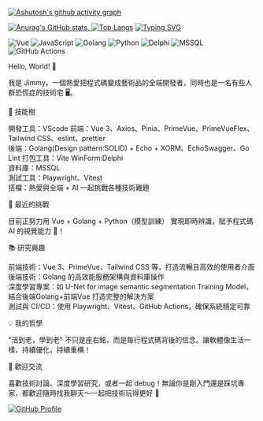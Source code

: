 [![Ashutosh's github activity graph](https://github-readme-activity-graph.vercel.app/graph?username=jo87jimmy&theme=tokyo-day)](https://github.com/jo87jimmy/)

[![Anurag's GitHub stats](https://github-readme-stats.vercel.app/api?username=jo87jimmy&show=reviews,discussions_started,discussions_answered,prs_merged,prs_merged_percentage&show_icons=true&theme=flag-india&locale=zh-tw&include_all_commits=true&count_private=true&rank_icon=percentile&number_format=long&custom_title=jo87jimmy's_GitHub&card_width=1024px&count_private=true),
![Top Langs](https://github-readme-stats.vercel.app/api/top-langs/?username=jo87jimmy&layout=compact&theme=flag-india&card_width=1024px)](https://github.com/jo87jimmy/)
[![Typing SVG](https://readme-typing-svg.herokuapp.com?font=Fira+Code&size=24&pause=1000&color=22C2E1&width=600&lines=Hello!+I'm+a+Fullstack+Developer;Building+with+Vue+3+%2B+Golang;Lover+of+AI+%26+Deep+Learning)](https://github.com/jo87jimmy/)

![Vue](https://img.shields.io/badge/Framework-Vue-42b883)
![JavaScript](https://img.shields.io/badge/Code-JavaScript-yellow)
![Golang](https://img.shields.io/badge/Code-Golang-00ADD8)
![Python](https://img.shields.io/badge/Code-Python-3776AB)
![Delphi](https://img.shields.io/badge/Code-Delphi-EE1F35) 
![MSSQL](https://img.shields.io/badge/Database-MSSQL-CC2927)
![GitHub Actions](https://img.shields.io/badge/CI-GitHub%20Actions-blue)

Hello, World! 👋

我是 Jimmy，一個熱愛把程式碼變成藝術品的全端開發者，同時也是一名有些人群恐慌症的技術宅 🖥️。

🚀 技能樹

開發工具：VScode
前端：Vue 3、Axios、Pinia、PrimeVue、PrimeVueFlex、Tailwind CSS、eslint、prettier  
後端：Golang(Design pattern:SOLID) + Echo + XORM、EchoSwagger、Go Lint
打包工具：Vite
WinForm:Delphi  
資料庫：MSSQL  
測試工具：Playwright、Vitest  
搭檔：熱愛與全端 + AI 一起挑戰各種技術難題

🎨 最近的挑戰

目前正努力用 Vue + Golang + Python（模型訓練） 實現即時辨識，賦予程式碼 AI 的視覺能力 👀！

📚 研究興趣

前端技術：Vue 3、PrimeVue、Tailwind CSS 等，打造流暢且高效的使用者介面  
後端技術：Golang 的高效能服務架構與資料庫操作  
深度學習專案：如 U-Net for image semantic segmentation Training Model，結合後端Golang+前端Vue 打造完整的解決方案  
測試與 CI/CD：使用 Playwright、Vitest、GitHub Actions，確保系統穩定可靠  

💡 我的哲學

"活到老，學到老" 不只是座右銘，而是每行程式碼背後的信念。讓軟體像生活一樣，持續優化，持續重構！

🌟 歡迎交流

喜歡技術討論、深度學習研究，或者一起 debug！無論你是剛入門還是踩坑專家，都歡迎隨時找我聊天～一起把技術玩得更好 🎉

[![GitHub Profile](https://img.shields.io/badge/-Explore%20My%20GitHub-181717?style=for-the-badge&logo=github)](https://github.com/jo87jimmy/)



